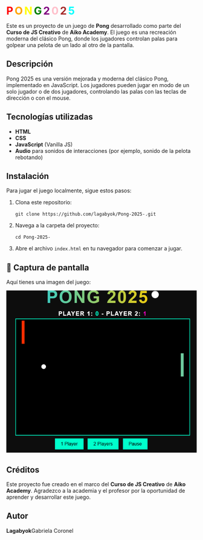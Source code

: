 <h1 style="color: red; display: inline;">P</h1>
<h1 style="color: orange; display: inline;">O</h1>
<h1 style="color: yellow; display: inline;">N</h1>
<h1 style="color: green; display: inline;">G</h1>
<h1 style="color: blue; display: inline;"> </h1>
<h1 style="color: purple; display: inline;">2</h1>
<h1 style="color: pink; display: inline;">0</h1>
<h1 style="color: brown; display: inline;">2</h1>
<h1 style="color: cyan; display: inline;">5</h1>


<p>Este es un proyecto de un juego de <strong>Pong</strong> desarrollado como parte del <strong>Curso de JS Creativo</strong> de <strong>Aiko Academy</strong>. El juego es una recreación moderna del clásico Pong, donde los jugadores controlan palas para golpear una pelota de un lado al otro de la pantalla.</p>

## Descripción

<p>Pong 2025 es una versión mejorada y moderna del clásico Pong, implementado en JavaScript. Los jugadores pueden jugar en modo de un solo jugador o de dos jugadores, controlando las palas con las teclas de dirección o con el mouse.</p>

## Tecnologías utilizadas

<ul>
  <li><strong>HTML</strong></li>
  <li><strong>CSS</strong></li>
  <li><strong>JavaScript</strong> (Vanilla JS)</li>
  <li><strong>Audio</strong> para sonidos de interacciones (por ejemplo, sonido de la pelota rebotando)</li>
</ul>

## Instalación

<p>Para jugar el juego localmente, sigue estos pasos:</p>

<ol>
  <li>Clona este repositorio:</li>
  <pre><code>git clone https://github.com/lagabyok/Pong-2025-.git</code></pre>
  <li>Navega a la carpeta del proyecto:</li>
  <pre><code>cd Pong-2025-</code></pre>
  <li>Abre el archivo <code>index.html</code> en tu navegador para comenzar a jugar.</li>
</ol>

## 📸 Captura de pantalla

Aquí tienes una imagen del juego:

![Pantalla de Pong 2025](pong.png)

## Créditos

<p>Este proyecto fue creado en el marco del <strong>Curso de JS Creativo</strong> de <strong>Aiko Academy</strong>. Agradezco a la academia y el profesor por la oportunidad de aprender y desarrollar este juego.</p>


## Autor

<p><strong>Lagabyok</strong>Gabriela Coronel</p>
